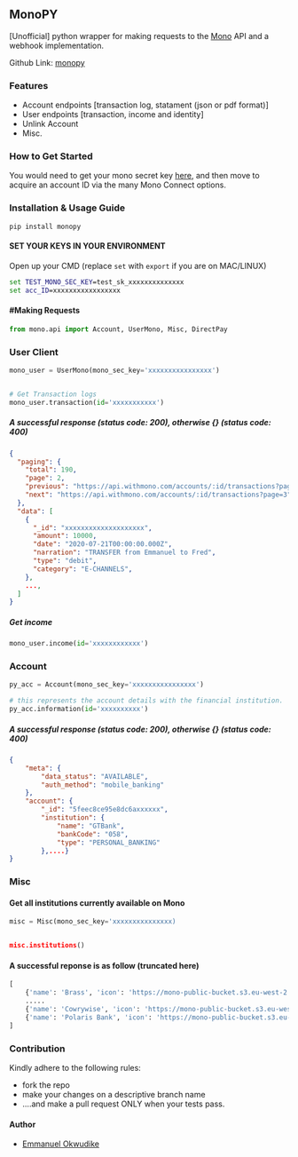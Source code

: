 ## MonoPY

[Unofficial] python wrapper for making requests to the [Mono](https://mono.co/) API and a webhook implementation.

Github Link: [monopy](https://github.com/iameo/monopy)

### Features
- Account endpoints [transaction log, statament (json or pdf format)]
- User endpoints [transaction, income and identity]
- Unlink Account
- Misc.



### How to Get Started

You would need to get your mono secret key [here](https://mono.co), and then move to acquire an account ID via the many Mono Connect options.

### Installation & Usage Guide
```
pip install monopy
```

#### SET YOUR KEYS IN YOUR ENVIRONMENT

Open up your CMD (replace ```set``` with ```export``` if you are on MAC/LINUX)

```cmd
set TEST_MONO_SEC_KEY=test_sk_xxxxxxxxxxxxxx
set acc_ID=xxxxxxxxxxxxxxxxx
```

#### #Making Requests


```python
from mono.api import Account, UserMono, Misc, DirectPay
```

### User Client

```python
mono_user = UserMono(mono_sec_key='xxxxxxxxxxxxxxxx')


# Get Transaction logs
mono_user.transaction(id='xxxxxxxxxxx')
```
##### A successful response (status code: 200), otherwise {} (status code: 400)

```json
{
  "paging": {
    "total": 190,
    "page": 2,
    "previous": "https://api.withmono.com/accounts/:id/transactions?page=2",
    "next": "https://api.withmono.com/accounts/:id/transactions?page=3",
  },
  "data": [
    {
      "_id": "xxxxxxxxxxxxxxxxxxxx",
      "amount": 10000,
      "date": "2020-07-21T00:00:00.000Z",
      "narration": "TRANSFER from Emmanuel to Fred",
      "type": "debit",
      "category": "E-CHANNELS",
    },
    ...,
  ]
}
```

##### Get income

```python
mono_user.income(id='xxxxxxxxxxxx')
```



### Account

```python
py_acc = Account(mono_sec_key='xxxxxxxxxxxxxxxx')

# this represents the account details with the financial institution.
py_acc.information(id='xxxxxxxxxx')
```

##### A successful response (status code: 200), otherwise {} (status code: 400)

```json
{
    "meta": {
        "data_status": "AVAILABLE", 
        "auth_method": "mobile_banking" 
    },
    "account": {
        "_id": "5feec8ce95e8dc6axxxxxx",
        "institution": {
            "name": "GTBank",
            "bankCode": "058",
            "type": "PERSONAL_BANKING"
        },....}
}
```

### Misc

#### Get all institutions currently available on Mono

```python
misc = Misc(mono_sec_key='xxxxxxxxxxxxxxx)


misc.institutions()
```

#### A successful reponse is as follow (truncated here)


```python
[
    {'name': 'Brass', 'icon': 'https://mono-public-bucket.s3.eu-west-2.amazonaws.com/images/brass_logo.jpeg', 'coverage': {'countries': ['NG'], 'business': True, 'personal': False}, 'products': ['Auth', 'Accounts', 'Transactions', 'Balance', 'Income', 'Identity'], 'website': None}, {'name': 'Ecobank', 'icon': 'https://mono-public-bucket.s3.eu-west-2.amazonaws.com/images/ecobank-icon.png', 'coverage': {'countries': ['NG'], 'business': False, 'personal': True}, 'products': ['Auth', 'Accounts', 'Transactions', 'Balance', 'Income', 'Identity'], 'website': None},
    .....
    {'name': 'Cowrywise', 'icon': 'https://mono-public-bucket.s3.eu-west-2.amazonaws.com/images/cowrywise-icon.png', 'coverage': {'countries': ['NG'], 'business': False, 'personal': True}, 'products': ['Auth', 'Accounts', 'Transactions', 'Balance', 'Income', 'Identity'], 'website': 'https://cowrywise.com'},
    {'name': 'Polaris Bank', 'icon': 'https://mono-public-bucket.s3.eu-west-2.amazonaws.com/images/polaris-bank-icon.png', 'coverage': {'countries': ['NG'], 'business': False, 'personal': True}, 'products': ['Auth', 'Accounts', 'Transactions', 'Balance', 'Income', 'Identity'], 'website': 'https://www.polarisbanklimited.com'}
]
```


### Contribution

Kindly adhere to the following rules:
- fork the repo
- make your changes on a descriptive branch name
- ....and make a pull request ONLY when your tests pass.


#### Author
- [Emmanuel Okwudike](https://twitter.com/__iameo__)



